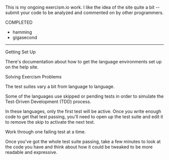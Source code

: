 This is my ongoing exercism.io work. I like the idea of the site quite a bit -- submit your code to be analyzed and commented on by other programmers.

COMPLETED
- hamming
- gigasecond

-----

Getting Set Up

There's documentation about how to get the language environments set up on the help site.

Solving Exercism Problems

The test suites vary a bit from language to language.

Some of the languages use skipped or pending tests in order to simulate the Test-Driven Development (TDD) process.

In these languages, only the first test will be active. Once you write enough code to get that test passing, you'll need to open up the test suite and edit it to remove the skip to activate the next test.

Work through one failing test at a time.

Once you've got the whole test suite passing, take a few minutes to look at the code you have and think about how it could be tweaked to be more readable and expressive.

